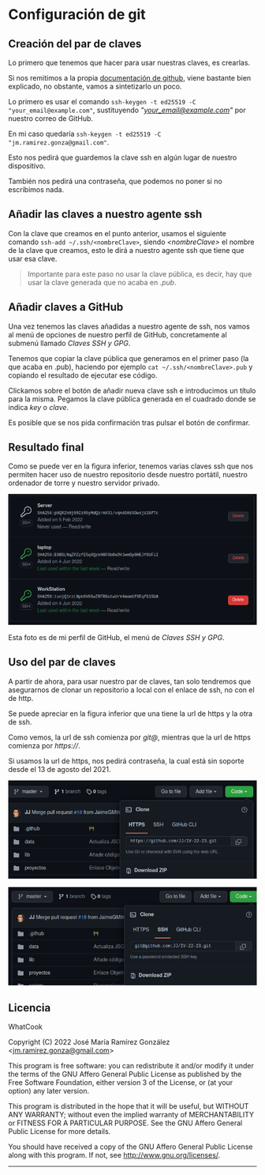 # Configuración de git

## Creación del par de claves

Lo primero que tenemos que hacer para usar nuestras claves, es crearlas.

Si nos remitimos a la propia [documentación de github](https://docs.github.com/en/authentication/connecting-to-github-with-ssh/generating-a-new-ssh-key-and-adding-it-to-the-ssh-agent), viene bastante bien explicado, no obstante, vamos a sintetizarlo un poco.

Lo primero es usar el comando `ssh-keygen -t ed25519 -C "your_email@example.com"`, sustituyendo *"your_email@example.com"* por nuestro correo de GitHub.

En mi caso quedaría `ssh-keygen -t ed25519 -C "jm.ramirez.gonza@gmail.com"`.

Esto nos pedirá que guardemos la clave ssh en algún lugar de nuestro dispositivo.

También nos pedirá una contraseña, que podemos no poner si no escribimos nada.

## Añadir las claves a nuestro agente ssh

Con la clave que creamos en el punto anterior, usamos el siguiente comando `ssh-add ~/.ssh/<nombreClave>`, siendo *\<nombreClave>* el nombre de la clave que creamos, esto le dirá a nuestro agente ssh que tiene que usar esa clave.

> Importante para este paso no usar la clave pública, es decir, hay que usar la clave generada que no acaba en *.pub*.

## Añadir claves a GitHub

Una vez tenemos las claves añadidas a nuestro agente de ssh, nos vamos al menú de opciones de nuestro perfil de GitHub, concretamente al submenú llamado *Claves SSH y GPG*.

Tenemos que copiar la clave pública que generamos en el primer paso (la que acaba en .pub), haciendo por ejemplo `cat ~/.ssh/<nombreClave>.pub` y copiando el resultado de ejecutar ese código.

Clickamos sobre el botón de añadir nueva clave ssh e introducimos un título para la misma. Pegamos la clave pública generada en el cuadrado donde se indica *key* o *clave*.

Es posible que se nos pida confirmación tras pulsar el botón de confirmar.
## Resultado final

Como se puede ver en la figura inferior, tenemos varias claves ssh que nos permiten hacer uso de nuestro repositorio desde nuestro portátil, nuestro ordenador de torre y nuestro servidor privado.

![SSH Keys](./../imgs/sshKeys.png)

Esta foto es de mi perfil de GitHub, el menú de *Claves SSH y GPG*.

## Uso del par de claves

A partir de ahora, para usar nuestro par de claves, tan solo tendremos que asegurarnos de clonar un repositorio a local con el enlace de ssh, no con el de http.

Se puede apreciar en la figura inferior que una tiene la url de https y la otra de ssh.

Como vemos, la url de ssh comienza por *git@*, mientras que la url de https comienza por *https://*.

Si usamos la url de https, nos pedirá contraseña, la cual está sin soporte desde el 13 de agosto del 2021.

![SSH Keys](./../imgs/http_link.png)

![SSH Keys](./../imgs/ssh_link.png)

## Licencia

WhatCook

Copyright (C) 2022  José María Ramírez González \<jm.ramirez.gonza@gmail.com\>

This program is free software: you can redistribute it and/or modify
it under the terms of the GNU Affero General Public License as published by
the Free Software Foundation, either version 3 of the License, or
(at your option) any later version.

This program is distributed in the hope that it will be useful,
but WITHOUT ANY WARRANTY; without even the implied warranty of
MERCHANTABILITY or FITNESS FOR A PARTICULAR PURPOSE.  See the
GNU Affero General Public License for more details.

You should have received a copy of the GNU Affero General Public License
along with this program.  If not, see <http://www.gnu.org/licenses/>.

---
